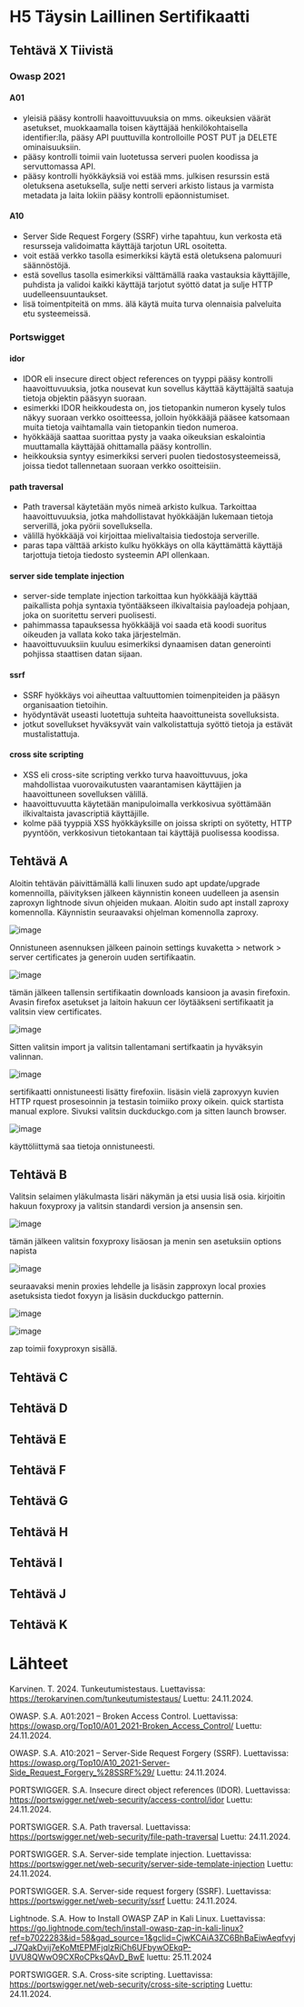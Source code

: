 # H5 Täysin Laillinen Sertifikaatti

## Tehtävä X Tiivistä

### Owasp 2021

#### A01 

- yleisiä pääsy kontrolli haavoittuvuuksia on mms. oikeuksien väärät asetukset, muokkaamalla toisen käyttäjää henkilökohtaisella identifier:lla, pääsy API puuttuvilla kontrolloille POST PUT ja DELETE ominaisuuksiin.
- pääsy kontrolli toimii vain luotetussa serveri puolen koodissa ja servuttomassa API.
- pääsy kontrolli hyökkäyksiä voi estää mms. julkisen resurssin estä oletuksena asetuksella, sulje netti serveri arkisto listaus ja varmista metadata ja laita lokiin pääsy kontrolli epäonnistumiset.

#### A10

- Server Side Request Forgery (SSRF) virhe tapahtuu, kun verkosta etä resursseja validoimatta käyttäjä tarjotun URL osoitetta.
- voit estää verkko tasolla esimerkiksi käytä estä oletuksena palomuuri säännöstöjä.
- estä sovellus tasolla esimerkiksi välttämällä raaka vastauksia käyttäjille, puhdista ja validoi kaikki käyttäjä tarjotut syöttö datat ja sulje HTTP uudelleensuuntaukset.
- lisä toimentpiteitä on mms. älä käytä muita turva olennaisia palveluita etu systeemeissä.

### Portswigget

#### idor

- IDOR eli insecure direct object references on tyyppi pääsy kontrolli haavoittuvuuksia, jotka nousevat kun sovellus käyttää käyttäjältä saatuja tietoja objektin pääsyyn suoraan.
- esimerkki IDOR heikkoudesta on, jos tietopankin numeron kysely tulos näkyy suoraan verkko osoitteessa, jolloin hyökkääjä pääsee katsomaan muita tietoja vaihtamalla vain tietopankin tiedon numeroa.
- hyökkääjä saattaa suorittaa pysty ja vaaka oikeuksian eskalointia muuttamalla käyttäjää ohittamalla pääsy kontrollin.
- heikkouksia syntyy esimerkiksi serveri puolen tiedostosysteemeissä, joissa tiedot tallennetaan suoraan verkko osoitteisiin.

#### path traversal

- Path traversal käytetään myös nimeä arkisto kulkua. Tarkoittaa haavoittuvuuksia, jotka mahdollistavat hyökkääjän lukemaan tietoja serverillä, joka pyörii sovelluksella.
- välillä hyökkääjä voi kirjoittaa mielivaltaisia tiedostoja serverille.
- paras tapa välttää arkisto kulku hyökkäys on olla käyttämättä käyttäjä tarjottuja tietoja tiedosto systeemin API ollenkaan.

#### server side template injection

- server-side template injection tarkoittaa kun hyökkääjä käyttää paikallista pohja syntaxia työntääkseen ilkivaltaisia payloadeja pohjaan, joka on suoritettu serveri puolisesti.
- pahimmassa tapauksessa hyökkääjä voi saada etä koodi suoritus oikeuden ja vallata koko taka järjestelmän.
- haavoittuvuuksiin kuuluu esimerkiksi dynaamisen datan generointi pohjissa staattisen datan sijaan.

#### ssrf

- SSRF hyökkäys voi aiheuttaa valtuuttomien toimenpiteiden ja pääsyn organisaation tietoihin.
- hyödyntävät useasti luotettuja suhteita haavoittuneista sovelluksista.
- jotkut sovellukset hyväksyvät vain valkolistattuja syöttö tietoja ja estävät mustalistattuja.

#### cross site scripting

- XSS eli cross-site scripting verkko turva haavoittuvuus, joka mahdollistaa vuorovaikutusten vaarantamisen käyttäjien ja haavoittuneen sovelluksen välillä.
- haavoittuvuutta käytetään manipuloimalla verkkosivua syöttämään ilkivaltaista javascriptiä käyttäjille.
- kolme pää tyyppiä XSS hyökkäyksille on joissa skripti on syötetty, HTTP pyyntöön, verkkosivun tietokantaan tai käyttäjä puolisessa koodissa.



## Tehtävä A 

Aloitin tehtävän päivittämällä kalli linuxen sudo apt update/upgrade komennoilla, päivityksen jälkeen käynnistin koneen uudelleen ja asensin zaproxyn lightnode sivun ohjeiden mukaan. Aloitin sudo apt install zaproxy komennolla. Käynnistin seuraavaksi ohjelman komennolla zaproxy.

![image](https://github.com/user-attachments/assets/0aa03672-0a49-4a50-b24a-a21dca394b48)

Onnistuneen asennuksen jälkeen painoin settings kuvaketta > network > server certificates ja generoin uuden sertifikaatin. 

![image](https://github.com/user-attachments/assets/60a87057-b90c-4e4f-8ffc-ae6b152a46c7)

tämän jälkeen tallensin sertifikaatin downloads kansioon ja avasin firefoxin. Avasin firefox asetukset ja laitoin hakuun cer löytääkseni sertifikaatit ja valitsin view certificates.

![image](https://github.com/user-attachments/assets/a6c80aa5-54ae-425c-8084-535f39873105)

Sitten valitsin import ja valitsin tallentamani sertifkaatin ja hyväksyin valinnan.

![image](https://github.com/user-attachments/assets/756b0961-4ca0-44b8-84f5-c70fb75740a2)

sertifikaatti onnistuneesti lisätty firefoxiin. lisäsin vielä zaproxyyn kuvien HTTP rquest prosesoinnin ja testasin toimiiko proxy oikein. quick startista manual explore. Sivuksi valitsin duckduckgo.com ja sitten launch browser.

![image](https://github.com/user-attachments/assets/30a0c8a1-6e16-4eda-a00d-777ebdbcb5f7)

käyttöliittymä saa tietoja onnistuneesti.


## Tehtävä B

Valitsin selaimen yläkulmasta lisäri näkymän ja etsi uusia lisä osia. kirjoitin hakuun foxyproxy ja valitsin standardi version ja ansensin sen.

![image](https://github.com/user-attachments/assets/bdcfc653-e4a9-4e3f-9456-1b4493b9d5dd)

tämän jälkeen valitsin foxyproxy lisäosan ja menin sen asetuksiin options napista

![image](https://github.com/user-attachments/assets/105992d8-9156-46d9-8af0-6c5373ab2dff)

seuraavaksi menin proxies lehdelle ja lisäsin zapproxyn local proxies asetuksista tiedot foxyyn ja lisäsin duckduckgo patternin. 

![image](https://github.com/user-attachments/assets/b840831e-6240-48ce-a29e-7c3ede3f9ed8)

![image](https://github.com/user-attachments/assets/c4b4b24f-d044-466f-8e67-b6929b718d17)

zap toimii foxyproxyn sisällä.


## Tehtävä C



## Tehtävä D



## Tehtävä E



## Tehtävä F



## Tehtävä G



## Tehtävä H



## Tehtävä I



## Tehtävä J



## Tehtävä K



# Lähteet

Karvinen. T. 2024. Tunkeutumistestaus. Luettavissa: https://terokarvinen.com/tunkeutumistestaus/ Luettu: 24.11.2024.

OWASP. S.A. A01:2021 – Broken Access Control. Luettavissa: https://owasp.org/Top10/A01_2021-Broken_Access_Control/ Luettu: 24.11.2024.

OWASP. S.A. A10:2021 – Server-Side Request Forgery (SSRF). Luettavissa: https://owasp.org/Top10/A10_2021-Server-Side_Request_Forgery_%28SSRF%29/ Luettu: 24.11.2024.

PORTSWIGGER. S.A. Insecure direct object references (IDOR). Luettavissa: https://portswigger.net/web-security/access-control/idor Luettu: 24.11.2024.

PORTSWIGGER. S.A. Path traversal. Luettavissa: https://portswigger.net/web-security/file-path-traversal Luettu: 24.11.2024.

PORTSWIGGER. S.A. Server-side template injection. Luettavissa: https://portswigger.net/web-security/server-side-template-injection Luettu: 24.11.2024.

PORTSWIGGER. S.A. Server-side request forgery (SSRF). Luettavissa: https://portswigger.net/web-security/ssrf Luettu: 24.11.2024.

Lightnode. S.A. How to Install OWASP ZAP in Kali Linux. Luettavissa: https://go.lightnode.com/tech/install-owasp-zap-in-kali-linux?ref=b7022283&id=58&gad_source=1&gclid=CjwKCAiA3ZC6BhBaEiwAeqfvyj_J7QakDvij7eKoMtEPMFjqlzRiCh6UFbywOEkqP-UVU8QWwO9CXRoCPksQAvD_BwE luettu: 25.11.2024



PORTSWIGGER. S.A. Cross-site scripting. Luettavissa: https://portswigger.net/web-security/cross-site-scripting Luettu: 24.11.2024.
